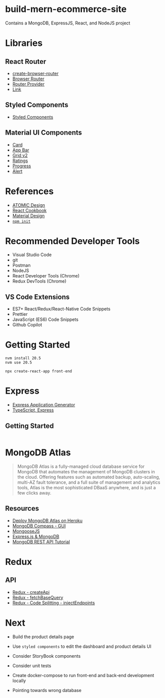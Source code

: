 # build-mern-ecommerce-site
Contains a MongoDB, ExpressJS, React, and NodeJS project

# Libraries

## React Router
- [create-browser-router](https://reactrouter.com/en/main/routers/)
- [Browser Router](https://reactrouter.com/en/main/router-components/browser-router)
- [Router Provider](https://reactrouter.com/en/main/routers/)
- [Link](https://reactrouter.com/en/main/components/link)

## Styled Components
- [Styled Components](https://styled-components.com/) 

## Material UI Components
- [Card](https://mui.com/material-ui/react-card/#primary-action)
- [App Bar](https://mui.com/material-ui/react-app-bar/)
- [Grid v2](https://mui.com/material-ui/react-grid2/)
- [Ratings](https://mui.com/material-ui/react-rating/)
- [Progress](https://mui.com/material-ui/react-progress/)
- [Alert](https://mui.com/material-ui/react-alert/)

# References
- [ATOMIC Design](https://medium.com/@janelle.wg/atomic-design-pattern-how-to-structure-your-react-application-2bb4d9ca5f97)
- [React Cookbook](https://learning.oreilly.com/library/view/react-cookbook/9781492085836/)
- [Material Design](https://m3.material.io/styles/color/dynamic-color/overview)
- [`npm init`](https://docs.npmjs.com/cli/v9/commands/npm-init)

# Recommended Developer Tools
- Visual Studio Code
- git
- Postman
- NodeJS
- React Developer Tools (Chrome)
- Redux DevTools (Chrome)

## VS Code Extensions
- ES7+ React/Redux/React-Native Code Snippets
- Prettier
- JavaScript (ES6) Code Snippets
- Github Copilot

# Getting Started
```
nvm install 20.5
nvm use 20.5
```

```
npx create-react-app front-end
```

# Express
- [Express Application Generator](https://expressjs.com/en/starter/generator.html)
- [TypeScript, Express](https://www.pullrequest.com/blog/intro-to-using-typescript-in-a-nodejs-express-project/)

## Getting Started
```

```

# MongoDB Atlas
> MongoDB Atlas is a fully-managed cloud database service for MongoDB that automates the management of MongoDB clusters in the cloud. Offering features such as automated backup, auto-scaling, multi-AZ fault tolerance, and a full suite of management and analytics tools, Atlas is the most sophisticated DBaaS anywhere, and is just a few clicks away.

## Resources
- [Deploy MongoDB Atlas on Heroku](https://www.mongodb.com/developer/products/atlas/use-atlas-on-heroku/)
- [MongoDB Compass - GUI](https://www.mongodb.com/products/compass)
- [MongooseJS](https://mongoosejs.com/)
- [Express.js & MongoDB](https://heynode.com/tutorial/process-user-login-form-expressjs/#:~:text=One%20way%20to%20accept%20user,server%20application%20to%20parse%20it.)
- [MongoDB REST API Tutorial](https://www.mongodb.com/languages/express-mongodb-rest-api-tutorial)

# Redux

## API
- [Redux - createApi](https://redux-toolkit.js.org/rtk-query/api/createApi)
- [Redux - fetchBaseQuery](https://redux-toolkit.js.org/rtk-query/api/fetchBaseQuery)
- [Redux - Code Splitting - injectEndpoints](https://redux-toolkit.js.org/rtk-query/usage/code-splitting)

# Next
- Build the product details page
- Use `styled components` to edit the dashboard and product details UI
- Consider StoryBook components
- Consider unit tests
- Create docker-compose to run front-end and back-end development locally

- Pointing towards wrong database
